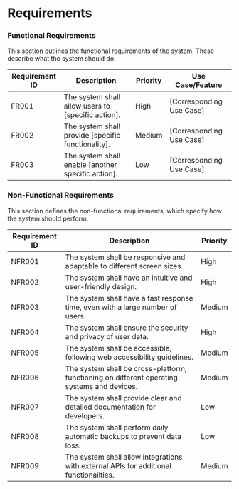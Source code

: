 # Requirements

### Functional Requirements

This section outlines the functional requirements of the system. These describe what the system should do.

| Requirement ID | Description | Priority | Use Case/Feature |
|---|---|---|---|
| FR001 | The system shall allow users to [specific action]. | High | [Corresponding Use Case] |
| FR002 | The system shall provide [specific functionality]. | Medium | [Corresponding Use Case] |
| FR003 | The system shall enable [another specific action]. | Low | [Corresponding Use Case] |

### Non-Functional Requirements

This section defines the non-functional requirements, which specify how the system should perform.

| Requirement ID | Description | Priority |
|---|---|---|
| NFR001 | The system shall be responsive and adaptable to different screen sizes. | High |
| NFR002 | The system shall have an intuitive and user-friendly design. | High |
| NFR003 | The system shall have a fast response time, even with a large number of users. | Medium |
| NFR004 | The system shall ensure the security and privacy of user data. | High |
| NFR005 | The system shall be accessible, following web accessibility guidelines. | Medium |
| NFR006 | The system shall be cross-platform, functioning on different operating systems and devices. | Medium |
| NFR007 | The system shall provide clear and detailed documentation for developers. | Low |
| NFR008 | The system shall perform daily automatic backups to prevent data loss. | Low |
| NFR009 | The system shall allow integrations with external APIs for additional functionalities. | Medium |
